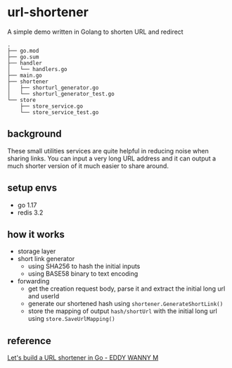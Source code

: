 # url-shortener
A simple demo written in Golang to shorten URL and redirect

```
.
├── go.mod
├── go.sum
├── handler
│   └── handlers.go
├── main.go
├── shortener
│   ├── shorturl_generator.go
│   └── shorturl_generator_test.go
└── store
    ├── store_service.go
    └── store_service_test.go
```
## background
These small utilities services are quite helpful in reducing noise when sharing links. You can input a very long URL address and it can output a much shorter version of it much easier to share around.

## setup envs
- go 1.17
- redis 3.2

## how it works
- storage layer
- short link generator
  - using SHA256 to hash the initial inputs
  - using BASE58 binary to text encoding
- forwarding
  - get the creation request body, parse it and extract the initial long url and userId
  - generate our shortened hash using `shortener.GenerateShortLink()`
  - store the mapping of output `hash/shortUrl` with the initial long url using `store.SaveUrlMapping()`

## reference
[Let's build a URL shortener in Go - EDDY WANNY M](https://www.eddywm.com/lets-build-a-url-shortener-in-go/)
